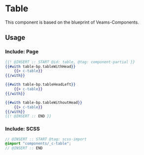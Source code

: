 # Table

This component is based on the blueprint of Veams-Components.

## Usage

### Include: Page

``` hbs
{{! @INSERT :: START @id: table, @tag: component-partial }}
{{#with table-bp.tableWithHead}}
	{{> c-table}}
{{/with}}

{{#with table-bp.tableHeadLeft}}
	{{> c-table}}
{{/with}}

{{#with table-bp.tableWithoutHead}}
	{{> c-table}}
{{/with}}
{{! @INSERT :: END }}
```

### Include: SCSS

``` scss
// @INSERT :: START @tag: scss-import 
@import "components/_c-table";
// @INSERT :: END
```
